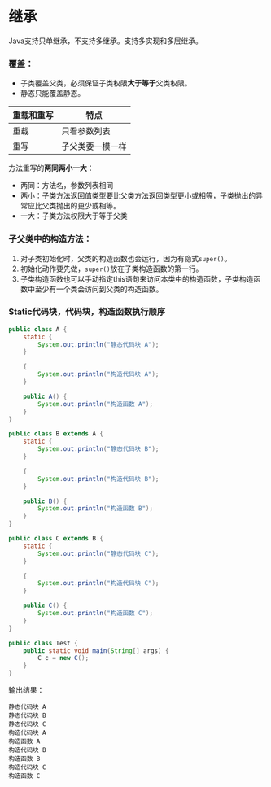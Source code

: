 # 继承

Java支持只单继承，不支持多继承。支持多实现和多层继承。

### 覆盖：

- 子类覆盖父类，必须保证子类权限**大于等于**父类权限。
- 静态只能覆盖静态。

| 重载和重写 | 特点             |
| ---------- | ---------------- |
| 重载       | 只看参数列表     |
| 重写       | 子父类要一模一样 |

方法重写的**两同两小一大**：

- 两同：方法名，参数列表相同
- 两小：子类方法返回值类型要比父类方法返回类型更小或相等，子类抛出的异常应比父类抛出的更少或相等。
- 一大：子类方法权限大于等于父类

### 子父类中的构造方法：

1.  对子类初始化时，父类的构造函数也会运行，因为有隐式`super()`。
2. 初始化动作要先做，`super()`放在子类构造函数的第一行。
3. 子类构造函数也可以手动指定this语句来访问本类中的构造函数，子类构造函数中至少有一个类会访问到父类的构造函数。

### Static代码块，代码块，构造函数执行顺序

```java
public class A {
    static {
        System.out.println("静态代码块 A");
    }

    {
        System.out.println("构造代码块 A");
    }

    public A() {
        System.out.println("构造函数 A");
    }
}
```

```java
public class B extends A {
    static {
        System.out.println("静态代码块 B");
    }

    {
        System.out.println("构造代码块 B");
    }

    public B() {
        System.out.println("构造函数 B");
    }
}
```

```java
public class C extends B {
    static {
        System.out.println("静态代码块 C");
    }

    {
        System.out.println("构造代码块 C");
    }

    public C() {
        System.out.println("构造函数 C");
    }
}
```

```java
public class Test {
    public static void main(String[] args) {
        C c = new C();
    }
}
```

输出结果：

```
静态代码块 A
静态代码块 B
静态代码块 C
构造代码块 A
构造函数 A
构造代码块 B
构造函数 B
构造代码块 C
构造函数 C
```